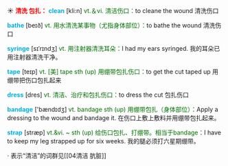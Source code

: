 ☀ <font color="red">**清洗 包扎：**</font>
<font color="sky blue">**clean**</font> [kli:n] 
<font color="rgb(227, 108, 9)">vt.＆vi. 清洁伤口：</font>to cleane the wound 清洗伤口

<font color="sky blue">**bathe**</font> [beɪð] 
<font color="rgb(227, 108, 9)">vt. 用水清洗某事物（尤指身体部位）：</font>to bathe the wound 清洗伤口
           
<font color="sky blue">**syringe**</font> [sɪˈrɪndʒ]
<font color="rgb(227, 108, 9)">vt. 用注射器清洗耳朵：</font>I had my ears syringed. 我的耳朵已用注射器清洗干净。

<font color="sky blue">**tape**</font> [teɪp] 
<font color="rgb(227, 108, 9)">vt. [美] tape sth (up) 用绷带包扎伤口：</font>to get the cut taped up 用绷带把伤口包扎起来

<font color="sky blue">**dress**</font> [dres] 
<font color="rgb(227, 108, 9)">vt. 清洁、治疗和包扎伤口：</font>to dress the cut 包扎伤口

<font color="sky blue">**bandage**</font> ['bændɪdӡ] 
<font color="rgb(227, 108, 9)">vt. bandage sth (up) 用绷带包扎（身体部位）：</font>Apply a dressing to the wound and bandage it. 在伤口上敷上敷料并用绷带包扎起来。
           
<font color="sky blue">**strap**</font> [stræp]
<font color="rgb(227, 108, 9)">vt.&vi. ~ sth (up) 给伤口包扎、打绷带。相当于bandage：</font>I have to keep my leg strapped up for six weeks. 我的腿必须打六星期绷带。

· 表示“清洁”的词群见[[04清洁 肮脏]]
